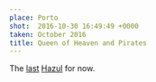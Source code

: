 ```yaml
---
place: Porto
shot:  2016-10-30 16:49:49 +0000
taken: October 2016
title: Queen of Heaven and Pirates
---
```


The [last](/1/125/blessed-mother-of-mind-control/) [Hazul](http://hazul.pt/) for now.
